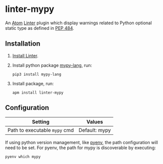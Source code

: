 # linter-mypy

An [Atom][atom] [Linter][linter] plugin which display warnings related to Python optional static type as defined in [PEP 484][spec].

## Installation

1.  [Install Linter][install linter].

2.  Install python package [mypy-lang][mypy], run:

    ```ShellSession
    pip3 install mypy-lang
    ```

3.  Install package, run:

    ```ShellSession
    apm install linter-mypy
    ```

## Configuration

| Setting                             | Values                                                               |
| ----------------------------------- | -------------------------------------------------------------------- |
| Path to executable `mypy` cmd       | Default: mypy                                                        |

If using python version management, like [pyenv][pyenv], the path configuration will
need to be set.  For pyenv, the path for mypy is discoverable by executing:

```ShellSession
pyenv which mypy
```

[linter]: https://github.com/atom-community/linter
[install linter]: https://github.com/atom-community/linter#installation
[mypy]: https://pypi.python.org/pypi/mypy-lang
[mypy homepage]: http://www.mypy-lang.org/
[pyenv]: https://github.com/yyuu/pyenv
[spec]: https://www.python.org/dev/peps/pep-0484/
[atom]: https://atom.io/
